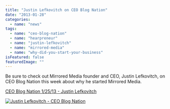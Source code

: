 ```yaml
---
title: "Justin Lefkovitch on CEO Blog Nation"
date: "2013-01-28"
categories: 
  - name: "news"
tags: 
  - name: "ceo-blog-nation"
  - name: "hearpreneur"
  - name: "justin-lefkovitch"
  - name: "mirrored-media"
  - name: "why-did-you-start-your-business"
isFeatured: false
featuredImage: ""
---
```


Be sure to check out Mirrored Media founder and CEO, Justin Lefkovitch, on CEO Blog Nation this week about why he started Mirrored Media.

[CEO Blog Nation 1/25/13 - Justin Lefkovitch](http://hear.ceoblognation.com/2013/01/25/why-did-you-start-your-business-week-of-january-20th/ "CEO Blog Nation 1/25/13 - Justin Lefkovitch")

[![](http://www.mirroredmedia.com/wp-content/uploads/2013/01/Justin-Lefkovitch-CEO-Blog-Nation-300x242.png "Justin Lefkovitch - CEO Blog Nation")](http://www.mirroredmedia.com/wp-content/uploads/2013/01/Justin-Lefkovitch-CEO-Blog-Nation.png)
